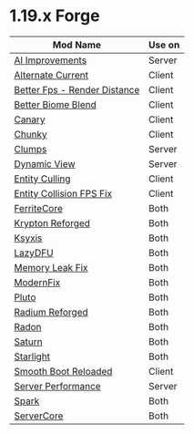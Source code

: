 # 1.19.x Forge
| Mod Name | Use on |
| --- | --- |
| [AI Improvements](https://www.curseforge.com/minecraft/mc-mods/ai-improvements) | Server |
| [Alternate Current](https://www.curseforge.com/minecraft/mc-mods/alternate-current) | Client |
| [Better Fps - Render Distance](https://www.curseforge.com/minecraft/mc-mods/better-fps-render-distance) | Client |
| [Better Biome Blend](https://www.curseforge.com/minecraft/mc-mods/better-biome-blend) | Client |
| [Canary](https://www.curseforge.com/minecraft/mc-mods/canary) | Client |
| [Chunky](https://www.curseforge.com/minecraft/mc-mods/chunky-pregenerator-forge) | Client |
| [Clumps](https://www.curseforge.com/minecraft/mc-mods/clumps) | Server |
| [Dynamic View](https://www.curseforge.com/minecraft/mc-mods/dynamic-view) | Server |
| [Entity Culling](https://www.curseforge.com/minecraft/mc-mods/entityculling) | Client |
| [Entity Collision FPS Fix](https://www.curseforge.com/minecraft/mc-mods/entity-collision-fps-fix) | Client |
| [FerriteCore](https://www.curseforge.com/minecraft/mc-mods/ferritecore) | Both |
| [Krypton Reforged](https://www.curseforge.com/minecraft/mc-mods/krypton-reforged) | Both |
| [Ksyxis](https://www.curseforge.com/minecraft/mc-mods/ksyxis) | Both |
| [LazyDFU](https://www.curseforge.com/minecraft/mc-mods/lazy-dfu-forge) | Both |
| [Memory Leak Fix](https://modrinth.com/mod/memoryleakfix) | Both |
| [ModernFix](https://www.curseforge.com/minecraft/mc-mods/modernfix) | Both |
| [Pluto](https://www.curseforge.com/minecraft/mc-mods/pluto) | Both |
| [Radium Reforged](https://www.curseforge.com/minecraft/mc-mods/radium-reforged) | Both |
| [Radon](https://www.curseforge.com/minecraft/mc-mods/radon) | Both |
| [Saturn](https://www.curseforge.com/minecraft/mc-mods/saturn) | Both |
| [Starlight](https://www.curseforge.com/minecraft/mc-mods/starlight-forge) | Both |
| [Smooth Boot Reloaded](https://www.curseforge.com/minecraft/mc-mods/smooth-boot-reloaded) | Client |
| [Server Performance](https://www.curseforge.com/minecraft/mc-mods/smooth-chunk-save) | Server |
| [Spark](https://www.curseforge.com/minecraft/mc-mods/spark/files) | Both |
| [ServerCore](https://www.curseforge.com/minecraft/mc-mods/servercore) | Both |

